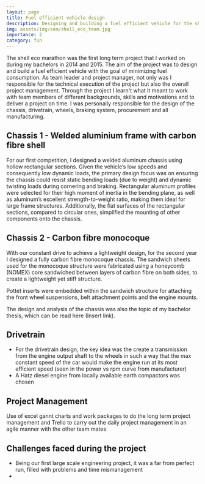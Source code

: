```yaml
---
layout: page
title: Fuel efficient vehicle design
description: Designing and building a fuel efficient vehicle for the shell eco marathon competition
img: assets/img/sem/shell_eco_team.jpg
importance: 2
category: fun
---
```


The shell eco marathon was the first long term project that I worked on during my bachelors in 2014 and 2015. The aim of the project was to design and build a fuel efficient vehicle with the goal of minimizing fuel consumption. As team leader and project manager, not only was I responsible for the technical execution of the project but also the overall project management. Through the project I learn't what it meant to work with team members of different backgrounds, skills and motivations and to deliver a project on time. I was personally responsible for the design of the chassis, drivetrain, wheels, braking system, procurement and all manufacturing.

## Chassis 1 - Welded aluminium frame with carbon fibre shell

For our first competition, I designed a welded aluminum chassis using hollow rectangular sections. Given the vehicle’s low speeds and consequently low dynamic loads, the primary design focus was on ensuring the chassis could resist static bending loads (due to weight) and dynamic twisting loads during cornering and braking. Rectangular aluminum profiles were selected for their high moment of inertia in the bending plane, as well as aluminum’s excellent strength-to-weight ratio, making them ideal for large frame structures. Additionally, the flat surfaces of the rectangular sections, compared to circular ones, simplified the mounting of other components onto the chassis.

## Chassis 2 - Carbon fibre monocoque

With our constant drive to achieve a lightweight design, for the second year I designed a fully carbon fibre monocoque chassis. The sandwich sheets used for the monocoque structure were fabricated using a honeycomb (NOMEX) core sandwiched between layers of carbon fibre on both sides, to create a lightweight yet stiff structure.

Pottet inserts were embedded within the sandwich structure for attaching the front wheel suspensions, belt attachment points and the engine mounts.

The design and analysis of the chassis was also the topic of my bachelor thesis, which can be read here (Insert link).

## Drivetrain

- For the drivetrain design, the key idea was the create a transmission from the engine output shaft to the wheels in such a way that the max constant speed of the car would make the engine run at its most efficient speed (seen in the power vs rpm curve from manufacturer)
- A Hatz diesel engine from locally available earth compactors was chosen


## Project Management

Use of excel gannt charts and work packages to do the long term project management and Trello to carry out the daily project management in an agile manner with the other team mates

## Challenges faced during the project

- Being our first large scale engineering project, it was a far from perfect run, filled with problems and time mismanagement
- 